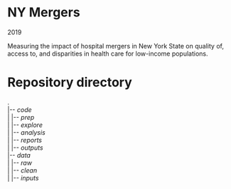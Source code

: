 # NY Mergers

2019

Measuring the impact of hospital mergers in New York State on quality of, access to, and disparities in health care for low-income populations.

# Repository directory

.  
|-- *code*  
|   |-- *prep*  
|   |-- *explore*  
|   |-- *analysis*  
|   |-- *reports*  
|   |-- *outputs*  
|-- *data*  
|   |-- *raw*  
|   |-- *clean*  
|   |-- *inputs*  
